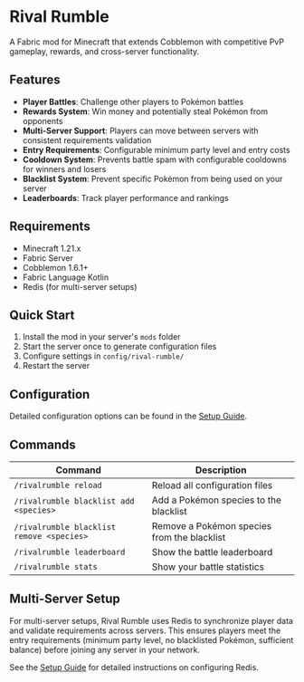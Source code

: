 # Rival Rumble

A Fabric mod for Minecraft that extends Cobblemon with competitive PvP gameplay, rewards, and cross-server functionality.

## Features

- **Player Battles**: Challenge other players to Pokémon battles
- **Rewards System**: Win money and potentially steal Pokémon from opponents
- **Multi-Server Support**: Players can move between servers with consistent requirements validation
- **Entry Requirements**: Configurable minimum party level and entry costs
- **Cooldown System**: Prevents battle spam with configurable cooldowns for winners and losers
- **Blacklist System**: Prevent specific Pokémon from being used on your server
- **Leaderboards**: Track player performance and rankings

## Requirements

- Minecraft 1.21.x
- Fabric Server
- Cobblemon 1.6.1+
- Fabric Language Kotlin
- Redis (for multi-server setups)

## Quick Start

1. Install the mod in your server's `mods` folder
2. Start the server once to generate configuration files
3. Configure settings in `config/rival-rumble/`
4. Restart the server

## Configuration

Detailed configuration options can be found in the [Setup Guide](SETUP.md).

## Commands

| Command | Description |
|---------|-------------|
| `/rivalrumble reload` | Reload all configuration files |
| `/rivalrumble blacklist add <species>` | Add a Pokémon species to the blacklist |
| `/rivalrumble blacklist remove <species>` | Remove a Pokémon species from the blacklist |
| `/rivalrumble leaderboard` | Show the battle leaderboard |
| `/rivalrumble stats` | Show your battle statistics |

## Multi-Server Setup

For multi-server setups, Rival Rumble uses Redis to synchronize player data and validate requirements across servers. This ensures players meet the entry requirements (minimum party level, no blacklisted Pokémon, sufficient balance) before joining any server in your network.

See the [Setup Guide](SETUP.md) for detailed instructions on configuring Redis.
